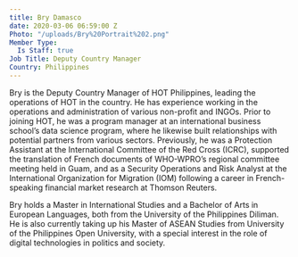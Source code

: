 ```yaml
---
title: Bry Damasco
date: 2020-03-06 06:59:00 Z
Photo: "/uploads/Bry%20Portrait%202.png"
Member Type:
  Is Staff: true
Job Title: Deputy Country Manager
Country: Philippines
---
```


Bry is the Deputy Country Manager of HOT Philippines, leading the operations of HOT in the country. He has experience working in the operations and administration of various non-profit and INGOs. Prior to joining HOT, he was a program manager at an international business school’s data science program, where he likewise built relationships with potential partners from various sectors. Previously, he was a Protection Assistant at the International Committee of the Red Cross (ICRC), supported the translation of French documents of WHO-WPRO’s regional committee meeting held in Guam, and as a Security Operations and Risk Analyst at the International Organization for Migration (IOM) following a career in French-speaking financial market research at Thomson Reuters.

Bry holds a Master in International Studies and a Bachelor of Arts in European Languages, both from the University of the Philippines Diliman. He is also currently taking up his Master of ASEAN Studies from University of the Philippines Open University, with a special interest in the role of digital technologies in politics and society.